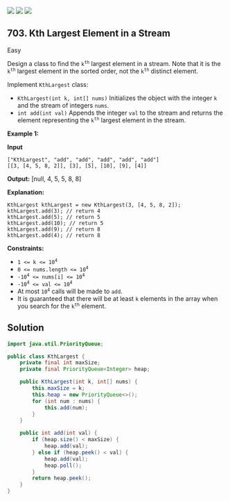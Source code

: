 [![](https://img.shields.io/github/stars/javadev/LeetCode-in-Java?label=Stars&style=flat-square)](https://github.com/javadev/LeetCode-in-Java)
[![](https://img.shields.io/github/forks/javadev/LeetCode-in-Java?label=Fork%20me%20on%20GitHub%20&style=flat-square)](https://github.com/javadev/LeetCode-in-Java/fork)
[![](https://img.shields.io/badge/-LeetCode%20in%20Kotlin-blue?style=flat-square)](https://github.com/javadev/LeetCode-in-Kotlin)

## 703\. Kth Largest Element in a Stream

Easy

Design a class to find the <code>k<sup>th</sup></code> largest element in a stream. Note that it is the <code>k<sup>th</sup></code> largest element in the sorted order, not the <code>k<sup>th</sup></code> distinct element.

Implement `KthLargest` class:

*   `KthLargest(int k, int[] nums)` Initializes the object with the integer `k` and the stream of integers `nums`.
*   `int add(int val)` Appends the integer `val` to the stream and returns the element representing the <code>k<sup>th</sup></code> largest element in the stream.

**Example 1:**

**Input** 

    ["KthLargest", "add", "add", "add", "add", "add"] 
    [[3, [4, 5, 8, 2]], [3], [5], [10], [9], [4]]

**Output:** [null, 4, 5, 5, 8, 8]

**Explanation:** 

    KthLargest kthLargest = new KthLargest(3, [4, 5, 8, 2]); 
    kthLargest.add(3); // return 4 
    kthLargest.add(5); // return 5 
    kthLargest.add(10); // return 5 
    kthLargest.add(9); // return 8 
    kthLargest.add(4); // return 8

**Constraints:**

*   <code>1 <= k <= 10<sup>4</sup></code>
*   <code>0 <= nums.length <= 10<sup>4</sup></code>
*   <code>-10<sup>4</sup> <= nums[i] <= 10<sup>4</sup></code>
*   <code>-10<sup>4</sup> <= val <= 10<sup>4</sup></code>
*   At most <code>10<sup>4</sup></code> calls will be made to `add`.
*   It is guaranteed that there will be at least `k` elements in the array when you search for the <code>k<sup>th</sup></code> element.

## Solution

```java
import java.util.PriorityQueue;

public class KthLargest {
    private final int maxSize;
    private final PriorityQueue<Integer> heap;

    public KthLargest(int k, int[] nums) {
        this.maxSize = k;
        this.heap = new PriorityQueue<>();
        for (int num : nums) {
            this.add(num);
        }
    }

    public int add(int val) {
        if (heap.size() < maxSize) {
            heap.add(val);
        } else if (heap.peek() < val) {
            heap.add(val);
            heap.poll();
        }
        return heap.peek();
    }
}
```